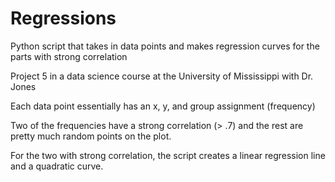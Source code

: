 # Regressions
Python script that takes in data points and makes regression curves for the parts with strong correlation


Project 5 in a data science course at the University of Mississippi with Dr. Jones

Each data point essentially has an x, y, and group assignment (frequency)

Two of the frequencies have a strong correlation (> .7) and the rest are pretty much random points on the plot.

For the two with strong correlation, the script creates a linear regression line and a quadratic curve.
